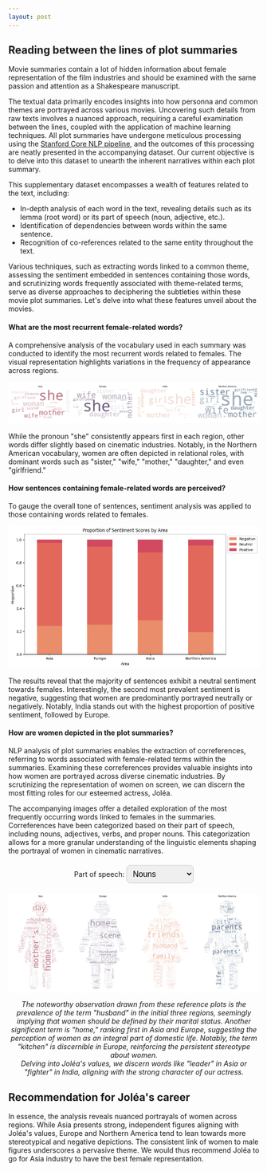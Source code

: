 ```yaml
---
layout: post
---
```


## Reading between the lines of plot summaries

Movie summaries contain a lot of hidden information about female representation of the film industries and should be examined with the same passion and attention as a Shakespeare manuscript.

The textual data primarily encodes insights into how personna and common themes are portrayed across various movies. Uncovering such details from raw texts involves a nuanced approach, requiring a careful examination between the lines, coupled with the application of machine learning techniques. All plot summaries have undergone meticulous processing using the [Stanford Core NLP pipeline](https://stanfordnlp.github.io/CoreNLP/pipeline.html), and the outcomes of this processing are neatly presented in the accompanying dataset. Our current objective is to delve into this dataset to unearth the inherent narratives within each plot summary.

This supplementary dataset encompasses a wealth of features related to the text, including:

- In-depth analysis of each word in the text, revealing details such as its lemma (root word) or its part of speech (noun, adjective, etc.).
- Identification of dependencies between words within the same sentence.
- Recognition of co-references related to the same entity throughout the text.

Various techniques, such as extracting words linked to a common theme, assessing the sentiment embedded in sentences containing those words, and scrutinizing words frequently associated with theme-related terms, serve as diverse approaches to deciphering the subtleties within these movie plot summaries. Let's delve into what these features unveil about the movies.

#### What are the most recurrent female-related words?

A comprehensive analysis of the vocabulary used in each summary was conducted to identify the most recurrent words related to females. The visual representation highlights variations in the frequency of appearance across regions.

![tokens](plots/tokens_wordcloud.png)

While the pronoun "she" consistently appears first in each region, other words differ slightly based on cinematic industries. Notably, in the Northern American vocabulary, women are often depicted in relational roles, with dominant words such as "sister," "wife," "mother," "daughter," and even "girlfriend."

#### How sentences containing female-related words are perceived?

To gauge the overall tone of sentences, sentiment analysis was applied to those containing words related to females.

![sentiment](plots/sentiment_scores.png)

The results reveal that the majority of sentences exhibit a neutral sentiment towards females. Interestingly, the second most prevalent sentiment is negative, suggesting that women are predominantly portrayed neutrally or negatively. Notably, India stands out with the highest proportion of positive sentiment, followed by Europe.

#### How are women depicted in the plot summaries?

NLP analysis of plot summaries enables the extraction of correferences, referring to words associated with female-related terms within the summaries. Examining these correferences provides valuable insights into how women are portrayed across diverse cinematic industries. By scrutinizing the representation of women on screen, we can discern the most fitting roles for our esteemed actress, Joléa.

The accompanying images offer a detailed exploration of the most frequently occurring words linked to females in the summaries. Correferences have been categorized based on their part of speech, including nouns, adjectives, verbs, and proper nouns. This categorization allows for a more granular understanding of the linguistic elements shaping the portrayal of women in cinematic narratives.

<html lang="en">
<head>
    <meta charset="UTF-8">
    <meta name="viewport" content="width=device-width, initial-scale=1.0">
    <title>Interactive Image Selector</title>
    <style>
        #imageContainer {
            text-align: center;
            margin-top: 20px;
        }
        #imageSelector {
            border-radius: 8px;
            padding: 8px;
            border: 1px solid #ccc;
            font-size: 16px;
            margin-bottom: 20px;
        }
        .hidden {
            display: none;
        }
        .caption {
            margin-top: 10px;
            font-style: italic;
        }
    </style>
</head>
<body>
    <div id="imageContainer">
        <label for="imageSelector">Part of speech: </label>
        <select id="imageSelector" onchange="showSelectedImage()">
            <option value="NOUN">Nouns</option>
            <option value="ADJ">Adjectives</option>
            <option value="VERB">Verbs</option>
            <option value="PROPN">Proper nouns</option>
        </select>
        <img id="NOUN" class="to-be-hidden" src="plots/NOUN_correferences_wordcloud.png" alt="Image 1">
        <div id="NOUNCaption" class="caption to-be-hidden">
            The noteworthy observation drawn from these reference plots is the prevalence of the term "husband" in the initial three regions, seemingly implying that women should be defined by their marital status. Another significant term is "home," ranking first in Asia and Europe, suggesting the perception of women as an integral part of domestic life. Notably, the term "kitchen" is discernible in Europe, reinforcing the persistent stereotype about women. <br>
            Delving into Joléa's values, we discern words like "leader" in Asia or "fighter" in India, aligning with the strong character of our actress.
        </div>
        <img id="ADJ" class="to-be-hidden hidden" src="plots/ADJ_correferences_wordcloud.png" alt="Image 2">
        <div id="ADJCaption" class="caption hidden to-be-hidden">
            Examining adjectival references reveals predominantly age-related, class-related, and emotion-related descriptors used to characterize women.
            Particularly, young women appear dominant in Asia and India, whereas middle-aged women take precedence in Europe and Northern America. <br>
            Women seem to be portrayed as strong and independent in Asia, as indicated by terms such as "successful," "battlefield," "anti-communist," and "criminal," portraying them not just as homemakers but as individuals fighting for their values. Joléa would appreciate this apparent strength. <br>
            Conversely, prevalent adjectives in Europe concerning women include "dead," "sick," "pet," "servitude," and even "suspicious." The same holds for Northern America with terms like "dead," "unobserved," "fanatical," "pregnant," and "useless."
            What actress would want to represent an industry casting women in such a degrading light? Certainly not Joléa.
        </div>
        <img id="VERB" class="to-be-hidden hidden" src="plots/VERB_correferences_wordcloud.png" alt="Image 3">
        <div id="VERBCaption" class="caption hidden to-be-hidden">
            Once again, Asia positions women in significant values-driven roles, with words like "participate," "escape," "happens," "want," and "hide-and-seek," portraying women as masters of their own destiny. <br>
            In contrast, India seems to depict women primarily as "housemaids" and "governesses," roles that do not align with Joléa's interests.
        </div>
        <img id="PROPN" class="to-be-hidden hidden" src="plots/PROPN_correferences_wordcloud.png" alt="Image 4">
        <div id="PROPNCaption" class="caption hidden to-be-hidden">
            Analyzing proper nouns related to females in summaries is intriguing as it allows us to determine if women are consistently linked to male characters. Across all regions, the prominent nouns include "father," "son," "ex-wife," "brother," and even "lover," all of which establish connections between women and men.
        </div>
    </div>
    <script>
        function showSelectedImage() {
            // Hide all images and captions
            var elements = document.querySelectorAll('.to-be-hidden');
            print(elements);
            elements.forEach(function (element) {
                element.classList.add('hidden');
            });
            // Show the selected image and caption
            var selectedImageId = document.getElementById('imageSelector').value;
            print(selectedImageId);
            var selectedImage = document.getElementById(selectedImageId);
            var selectedCaption = document.getElementById(selectedImageId + 'Caption');
            if (selectedImage && selectedCaption) {
                selectedImage.classList.remove('hidden');
                selectedCaption.classList.remove('hidden');
            }
        }
    </script>
</body>
</html>

<div class="message">
    <h2> Recommendation for Joléa's career </h2>
    <p>
        In essence, the analysis reveals nuanced portrayals of women across regions. While Asia presents strong, independent figures aligning with Joléa's values, Europe and Northern America tend to lean towards more stereotypical and negative depictions. The consistent link of women to male figures underscores a pervasive theme. We would thus recommend Joléa to go for Asia industry to have the best female representation.
    </p>
</div>
